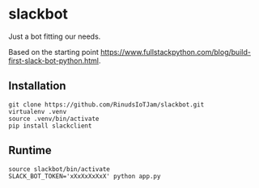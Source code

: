 # slackbot
Just a bot fitting our needs.

Based on the starting point https://www.fullstackpython.com/blog/build-first-slack-bot-python.html.

## Installation

```
git clone https://github.com/RinudsIoTJam/slackbot.git
virtualenv .venv
source .venv/bin/activate
pip install slackclient
``` 


## Runtime

``` 
source slackbot/bin/activate
SLACK_BOT_TOKEN='xXxXxXxXxX' python app.py
``` 
